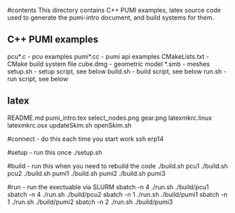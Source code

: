 #contents
This directory contains C++ PUMI examples, latex source code used to generate
the pumi-intro document, and build systems for them.

## C++ PUMI examples
pcu*.c - pcu examples
pumi*.cc - pumi api examples
CMakeLists.txt - CMake build system file
cube.dmg - geometric model
*.smb - meshes
setup.sh - setup script, see below
build.sh - build script, see below
run.sh - run script, see below

## latex
README.md
pumi_intro.tex
select_nodes.png
gear.png
latexmkrc.linux
latexmkrc.osx
updateSkim.sh
openSkim.sh

#connect - do this each time you start work
ssh erp14

#setup - run this once
./setup.sh

#build - run this when you need to rebuild the code
./build.sh pcu1
./build.sh pcu2
./build.sh pumi1
./build.sh pumi2
./build.sh pumi3

#run - run the exectuable via SLURM
sbatch -n 4 ./run.sh ./build/pcu1
sbatch -n 4 ./run.sh ./build/pcu2
sbatch -n 1 ./run.sh ./build/pumi1
sbatch -n 1 ./run.sh ./build/pumi2
sbatch -n 2 ./run.sh ./build/pumi3

